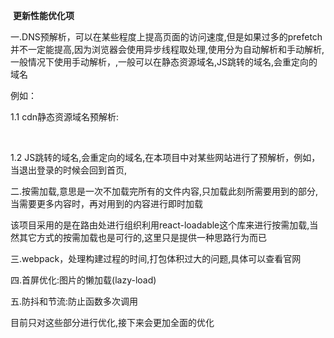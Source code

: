 ​															**更新性能优化项**



一.DNS预解析，可以在某些程度上提高页面的访问速度,但是如果过多的prefetch并不一定能提高,因为浏览器会使用异步线程取处理,使用分为自动解析和手动解析,一般情况下使用手动解析，<link rel="dns-prefetch" href="" />,一般可以在静态资源域名,JS跳转的域名,会重定向的域名

例如：

1.1 cdn静态资源域名预解析:

  <!-- //预解析某些静态资源域名cdn, -->

​    <!-- <link rel="dns-prefetch" href="//g.alicdn.com"/> -->

1.2 JS跳转的域名,会重定向的域名,在本项目中对某些网站进行了预解析，例如，当退出登录的时候会回到首页,

<link ref="dns-prefetch" href="http://localhost:4000/discover"/>



二.按需加载,意思是一次不加载完所有的文件内容,只加载此刻所需要用到的部分,当需要更多内容时，再对用到的内容进行即时加载

该项目采用的是在路由处进行组织利用react-loadable这个库来进行按需加载,当然其它方式的按需加载也是可行的,这里只是提供一种思路行为而已



三.webpack，处理构建过程的时间,打包体积过大的问题,具体可以查看官网



四.首屏优化:图片的懒加载(lazy-load)



五.防抖和节流:防止函数多次调用



目前只对这些部分进行优化,接下来会更加全面的优化







